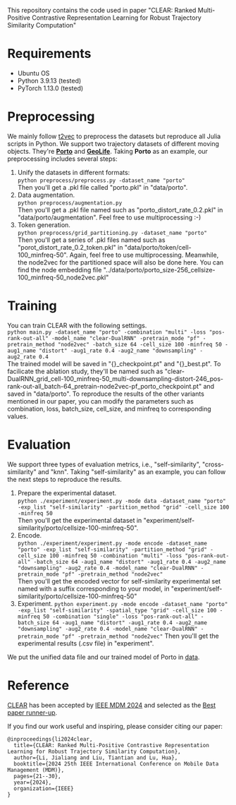 This repository contains the code used in paper "CLEAR: Ranked Multi-Positive Contrastive Representation Learning for Robust Trajectory Similarity Computation"
# Requirements
- Ubuntu OS
- Python 3.9.13 (tested)
- PyTorch 1.13.0 (tested)

 # Preprocessing
 We mainly follow [t2vec](https://github.com/boathit/t2vec#readme) to preprocess the datasets but reproduce all Julia scripts in Python.
 We support two trajectory datasets of different moving objects. They're [**Porto**](https://www.kaggle.com/c/pkdd-15-predict-taxi-service-trajectory-i) and [**GeoLife**](https://www.microsoft.com/en-us/research/publication/geolife-gps-trajectory-dataset-user-guide/). Taking **Porto** as an example, our preprocessing includes several steps:
 1. Unify the datasets in different formats:  
    ```python preprocess/preprocess.py -dataset_name "porto"```  
    Then you'll get a .pkl file called "porto.pkl" in "data/porto".  
 2. Data augmentation.  
    ```python preprocess/augmentation.py```  
    Then you'll get a .pkl file named such as "porto_distort_rate_0.2.pkl" in "data/porto/augmentation". Feel free to use multiprocessing :-)
3. Token generation.  
   ```python preprocess/grid_partitioning.py -dataset_name "porto"```  
   Then you'll get a series of .pkl files named such as "porot_distort_rate_0.2_token.pkl" in "data/porto/token/cell-100_minfreq-50". Again, feel free to use multiprocessing. Meanwhile, the node2vec for the partitioned space will also be done here. You can find the node embedding file "../data/porto/porto_size-256_cellsize-100_minfreq-50_node2vec.pkl"

# Training
You can train CLEAR with the following settings.   
```python main.py -dataset_name "porto" -combination "multi" -loss "pos-rank-out-all" -model_name "clear-DualRNN" -pretrain_mode "pf" -pretrain_method "node2vec" -batch_size 64 -cell_size 100 -minfreq 50 -aug1_name "distort" -aug1_rate 0.4 -aug2_name "downsampling" -aug2_rate 0.4```  
The trained model will be saved in "{}_checkpoint.pt" and "{}_best.pt". To facilicate the ablation study, they'll be named such as "clear-DualRNN_grid_cell-100_minfreq-50_multi-downsampling-distort-246_pos-rank-out-all_batch-64_pretrain-node2vec-pf_porto_checkpoint.pt" and saved in "data/porto". To reproduce the results of the other variants mentioned in our paper, you can modify the parameters such as combination, loss, batch_size, cell_size, and minfreq to corresponding values.  

# Evaluation
We support three types of evaluation metrics, i.e., "self-similarity", "cross-similarity" and "knn". Taking "self-similarity" as an example, you can follow the next steps to reproduce the results.  
1. Prepare the experimental dataset.  
   ```python ./experiment/experiment.py -mode data -dataset_name "porto" -exp_list "self-similarity" -partition_method "grid" -cell_size 100 -minfreq 50```  
   Then you'll get the experimental dataset in "experiment/self-similarity/porto/cellsize-100-minfreq-50".  
2. Encode.  
   ```python ./experiment/experiment.py -mode encode -dataset_name "porto" -exp_list "self-similarity" -partition_method "grid" -cell_size 100 -minfreq 50 -combination "multi" -loss "pos-rank-out-all" -batch_size 64 -aug1_name "distort" -aug1_rate 0.4 -aug2_name "downsampling" -aug2_rate 0.4 -model_name "clear-DualRNN" -pretrain_mode "pf" -pretrain_method "node2vec"```  
   Then you'll get the encoded vector for self-similarity experimental set named with a suffix corresponding to your model, in "experiment/self-similarity/porto/cellsize-100-minfreq-50"
3. Experiment.
   ```python experiment.py -mode encode -dataset_name "porto" -exp_list "self-similarity" -spatial_type "grid" -cell_size 100 -minfreq 50 -combination "single" -loss "pos-rank-out-all" -batch_size 64 -aug1_name "distort" -aug1_rate 0.4 -aug2_name "downsampling" -aug2_rate 0.4 -model_name "clear-DualRNN" -pretrain_mode "pf" -pretrain_method "node2vec"```
   Then you'll get the experimental results (.csv file) in "experiment".

We put the unified data file and our trained model of Porto in [data](https://drive.google.com/drive/folders/1WoLxTSLKfbSblL0tfTHBUQQb9mfhJ0BC?usp=sharing).

# Reference
[CLEAR](https://ieeexplore.ieee.org/abstract/document/10591640) has been accepted by [IEEE MDM 2024](https://mdm2024.github.io/) and selected as the [Best paper runner-up](https://mdm2024.github.io/awards.html).

If you find our work useful and inspiring, please consider citing our paper:
```
@inproceedings{li2024clear,
  title={CLEAR: Ranked Multi-Positive Contrastive Representation Learning for Robust Trajectory Similarity Computation},
  author={Li, Jialiang and Liu, Tiantian and Lu, Hua},
  booktitle={2024 25th IEEE International Conference on Mobile Data Management (MDM)},
  pages={21--30},
  year={2024},
  organization={IEEE}
}
```
 
